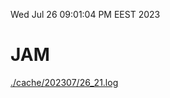 Wed Jul 26 09:01:04 PM EEST 2023
# JAM
<a href='./cache/202307/26_21.log'>./cache/202307/26_21.log</a>
